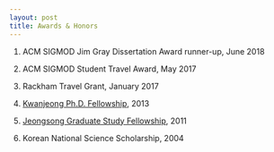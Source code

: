 ```yaml
---
layout: post
title: Awards & Honors
---
```


1. ACM SIGMOD Jim Gray Dissertation Award runner-up, June 2018

1. ACM SIGMOD Student Travel Award, May 2017

1. Rackham Travel Grant, January 2017

1. [Kwanjeong Ph.D. Fellowship](http://en.ikef.or.kr/), 2013

1. [Jeongsong Graduate Study Fellowship](http://www.jeongsong.co.kr/), 2011

1. Korean National Science Scholarship, 2004
